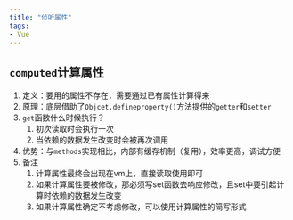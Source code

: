 ```yaml
---
title: "侦听属性"
tags: 
- Vue
---
```


## `computed`计算属性

1. 定义：要用的属性不存在，需要通过已有属性计算得来  
2. 原理：底层借助了`Objcet.defineproperty()`方法提供的`getter`和`setter`  
3. `get`函数什么时候执行？  
	1. 初次读取时会执行一次  
	2. 当依赖的数据发生改变时会被再次调用  
4. 优势：与`methods`实现相比，内部有缓存机制（复用），效率更高，调试方便  
5. 备注  
	1. 计算属性最终会出现在vm上，直接读取使用即可  
	2. 如果计算属性要被修改，那必须写set函数去响应修改，且set中要引起计算时依赖的数据发生改变  
	3. 如果计算属性确定不考虑修改，可以使用计算属性的简写形式